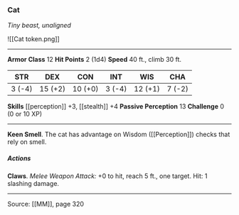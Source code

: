 ### Cat
_Tiny beast, unaligned_

![[Cat token.png]]


---

**Armor Class** 12
**Hit Points** 2 (1d4)
**Speed** 40 ft., climb 30 ft.

| STR     | DEX     | CON     | INT     | WIS     | CHA     |
|---------|---------|---------|---------|---------|---------|
| 3 (-4) | 15 (+2) | 10 (+0) | 3 (-4) | 12 (+1) | 7 (-2) |

**Skills** [[perception]] +3, [[stealth]] +4
**Passive Perception** 13
**Challenge** 0 (0 or 10 XP)

---

**Keen Smell**. The cat has advantage on Wisdom ([[Perception]]) checks that rely on smell.

##### Actions
**Claws**. _Melee Weapon Attack:_ +0 to hit, reach 5 ft., one target. Hit: 1 slashing damage.


---

Source: [[MM]], page 320